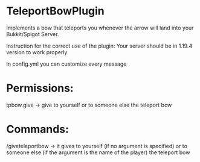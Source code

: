 # TeleportBowPlugin
Implements a bow that teleports you whenever the arrow will land into your Bukkit/Spigot Server.

Instruction for the correct use of the plugin:
Your server should be in 1.19.4 version to work properly

In config.yml you can customize every message

# Permissions:
tpbow.give -> give to yourself or to someone else the teleport bow

# Commands:
/giveteleportbow -> it gives to yourself (if no argument is specified) or to someone else (if the argument is the name of the player) the teleport bow
